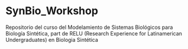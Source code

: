 # SynBio_Workshop
Repositorio del curso del Modelamiento de Sistemas Biológicos para Biología Sintética, part de RELU (Research Experience for Latinamerican Undergraduates) en Biologia Sintética
